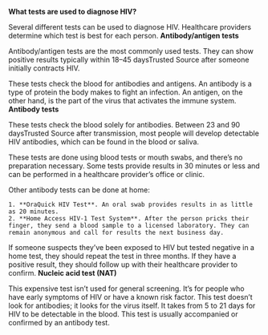 **What tests are used to diagnose HIV?**

Several different tests can be used to diagnose HIV. Healthcare providers determine which test is best for each person.
**Antibody/antigen tests**

Antibody/antigen tests are the most commonly used tests. They can show positive results typically within 18–45 daysTrusted Source after someone initially contracts HIV.

These tests check the blood for antibodies and antigens. An antibody is a type of protein the body makes to fight an infection. An antigen, on the other hand, is the part of the virus that activates the immune system.
**Antibody tests**

These tests check the blood solely for antibodies. Between 23 and 90 daysTrusted Source after transmission, most people will develop detectable HIV antibodies, which can be found in the blood or saliva.

These tests are done using blood tests or mouth swabs, and there’s no preparation necessary. Some tests provide results in 30 minutes or less and can be performed in a healthcare provider’s office or clinic.

Other antibody tests can be done at home:

    1. **OraQuick HIV Test**. An oral swab provides results in as little as 20 minutes.
    2. **Home Access HIV-1 Test System**. After the person pricks their finger, they send a blood sample to a licensed laboratory. They can remain anonymous and call for results the next business day.

If someone suspects they’ve been exposed to HIV but tested negative in a home test, they should repeat the test in three months. If they have a positive result, they should follow up with their healthcare provider to confirm.
**Nucleic acid test (NAT)**

This expensive test isn’t used for general screening. It’s for people who have early symptoms of HIV or have a known risk factor. This test doesn’t look for antibodies; it looks for the virus itself. It takes from 5 to 21 days for HIV to be detectable in the blood. This test is usually accompanied or confirmed by an antibody test.